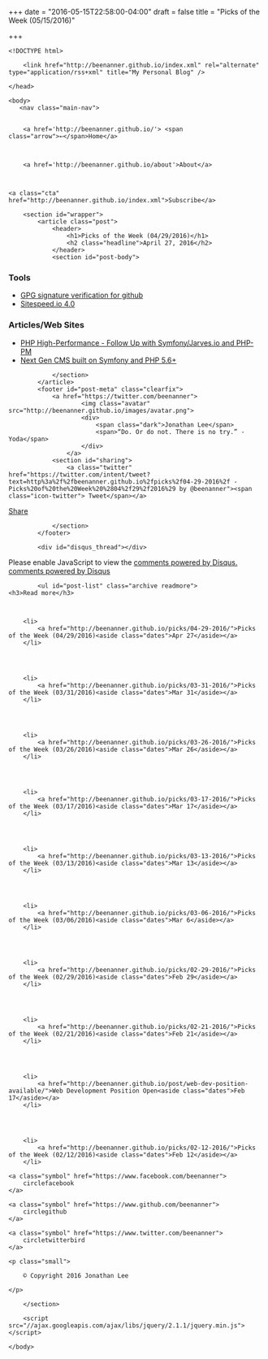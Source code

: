 +++
date = "2016-05-15T22:58:00-04:00"
draft = false
title = "Picks of the Week (05/15/2016)"

+++

    <!DOCTYPE html>
<html lang="en-us">
	<head>
		<meta charset="utf-8">
		<meta http-equiv="X-UA-Compatible" content="IE=edge,chrome=1">
		<meta name="viewport" content="width=device-width, initial-scale=1">
		<meta name="author" content="Jonathan Lee">
		<meta name="description" content="My place to share ideas and discoveries!">
		<meta name="generator" content="Hugo 0.15" />
		<title>Picks of the Week (04/29/2016) &middot; My Personal Blog</title>
		<link rel="shortcut icon" href="http://beenanner.github.io/images/favicon.ico">
		<link rel="stylesheet" href="http://beenanner.github.io/css/style.css">
		<link rel="stylesheet" href="http://beenanner.github.io/css/highlight.css">
		<link rel="stylesheet" href="http://beenanner.github.io/css/monosocialiconsfont.css">
		
		<link href="http://beenanner.github.io/index.xml" rel="alternate" type="application/rss+xml" title="My Personal Blog" />
		
	</head>

    <body>
       <nav class="main-nav">
	
	
		<a href='http://beenanner.github.io/'> <span class="arrow">←</span>Home</a>
	

	
		<a href='http://beenanner.github.io/about'>About</a>
	

	
	<a class="cta" href="http://beenanner.github.io/index.xml">Subscribe</a>
	
</nav>

        <section id="wrapper">
            <article class="post">
                <header>
                    <h1>Picks of the Week (04/29/2016)</h1>
                    <h2 class="headline">April 27, 2016</h2>
                </header>
                <section id="post-body">
                    

<h3 id="tools:ec0ca3534a1688c2167393b6393e5525">Tools</h3>

<ul>
<li><a href="https://github.com/blog/2144-gpg-signature-verification">GPG signature verification for github</a></li>
<li><a href="https://github.com/sitespeedio/sitespeed.io/tree/4.0">Sitespeed.io 4.0</a>
<br /></li>
</ul>

<h3 id="articles-web-sites:ec0ca3534a1688c2167393b6393e5525">Articles/Web Sites</h3>

<ul>
<li><a href="http://marcjschmidt.de/blog/2016/04/16/php-high-performance-reactphp-jarves-symfony-follow-up.html">PHP High-Performance - Follow Up with Symfony/Jarves.io and PHP-PM
</a></li>
<li><a href="http://jarves.io/">Next Gen CMS built on Symfony and PHP 5.6+</a>
<br /></li>
</ul>

                </section>
            </article>
            <footer id="post-meta" class="clearfix">
                <a href="https://twitter.com/beenanner">
                        <img class="avatar" src="http://beenanner.github.io/images/avatar.png">
                        <div>
                            <span class="dark">Jonathan Lee</span>
                            <span>“Do. Or do not. There is no try.” - Yoda</span>
                        </div>
                    </a>
                <section id="sharing">
                    <a class="twitter" href="https://twitter.com/intent/tweet?text=http%3a%2f%2fbeenanner.github.io%2fpicks%2f04-29-2016%2f - Picks%20of%20the%20Week%20%2804%2f29%2f2016%29 by @beenanner"><span class="icon-twitter"> Tweet</span></a>

<a class="facebook" href="#" onclick="
    window.open(
      'https://www.facebook.com/sharer/sharer.php?u='+encodeURIComponent(location.href),
      'facebook-share-dialog',
      'width=626,height=436');
    return false;"><span class="icon-facebook-rect"> Share</span>
</a>

                </section>
            </footer>

            <div id="disqus_thread"></div>
<script type="text/javascript">
    var disqus_shortname = 'beenanner';
    var disqus_identifier = 'http:\/\/beenanner.github.io\/picks\/04-29-2016\/';
    var disqus_title = 'Picks of the Week (04\/29\/2016)';
    var disqus_url = 'http:\/\/beenanner.github.io\/picks\/04-29-2016\/';

    (function() {
        var dsq = document.createElement('script'); dsq.type = 'text/javascript'; dsq.async = true;
        dsq.src = '//' + disqus_shortname + '.disqus.com/embed.js';
        (document.getElementsByTagName('head')[0] || document.getElementsByTagName('body')[0]).appendChild(dsq);
    })();
</script>
<noscript>Please enable JavaScript to view the <a href="http://disqus.com/?ref_noscript">comments powered by Disqus.</a></noscript>
<a href="http://disqus.com" class="dsq-brlink">comments powered by <span class="logo-disqus">Disqus</span></a>

            <ul id="post-list" class="archive readmore">
    <h3>Read more</h3>
    
    
        
        <li>
            <a href="http://beenanner.github.io/picks/04-29-2016/">Picks of the Week (04/29/2016)<aside class="dates">Apr 27</aside></a>
        </li>
        
   
    
        
        <li>
            <a href="http://beenanner.github.io/picks/03-31-2016/">Picks of the Week (03/31/2016)<aside class="dates">Mar 31</aside></a>
        </li>
        
   
    
        
        <li>
            <a href="http://beenanner.github.io/picks/03-26-2016/">Picks of the Week (03/26/2016)<aside class="dates">Mar 26</aside></a>
        </li>
        
   
    
        
        <li>
            <a href="http://beenanner.github.io/picks/03-17-2016/">Picks of the Week (03/17/2016)<aside class="dates">Mar 17</aside></a>
        </li>
        
   
    
        
        <li>
            <a href="http://beenanner.github.io/picks/03-13-2016/">Picks of the Week (03/13/2016)<aside class="dates">Mar 13</aside></a>
        </li>
        
   
    
        
        <li>
            <a href="http://beenanner.github.io/picks/03-06-2016/">Picks of the Week (03/06/2016)<aside class="dates">Mar 6</aside></a>
        </li>
        
   
    
        
        <li>
            <a href="http://beenanner.github.io/picks/02-29-2016/">Picks of the Week (02/29/2016)<aside class="dates">Feb 29</aside></a>
        </li>
        
   
    
        
        <li>
            <a href="http://beenanner.github.io/picks/02-21-2016/">Picks of the Week (02/21/2016)<aside class="dates">Feb 21</aside></a>
        </li>
        
   
    
        
        <li>
            <a href="http://beenanner.github.io/post/web-dev-position-available/">Web Development Position Open<aside class="dates">Feb 17</aside></a>
        </li>
        
   
    
        
        <li>
            <a href="http://beenanner.github.io/picks/02-12-2016/">Picks of the Week (02/12/2016)<aside class="dates">Feb 12</aside></a>
        </li>
        
   
</ul>
            <footer id="footer">
    
        
<div id="social">
    
    <a class="symbol" href="https://www.facebook.com/beenanner">
        circlefacebook
    </a>
    
    <a class="symbol" href="https://www.github.com/beenanner">
        circlegithub
    </a>
    
    <a class="symbol" href="https://www.twitter.com/beenanner">
        circletwitterbird
    </a>
    
</div>

    
    <p class="small">
    
        © Copyright 2016 Jonathan Lee
    
    </p>
</footer>

        </section>

        <script src="//ajax.googleapis.com/ajax/libs/jquery/2.1.1/jquery.min.js"></script>
<script src="http://beenanner.github.io/js/main.js"></script>
<script src="http://beenanner.github.io/js/highlight.js"></script>
<script>hljs.initHighlightingOnLoad();</script>


    </body>
</html>
